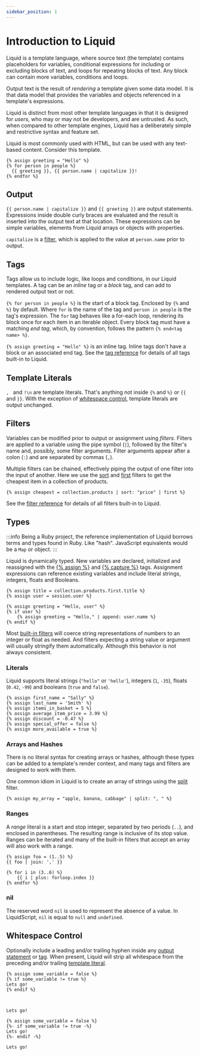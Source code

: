 ```yaml
---
sidebar_position: 1
---
```


# Introduction to Liquid

Liquid is a template language, where source text (the template) contains placeholders for variables, conditional expressions for including or excluding blocks of text, and loops for repeating blocks of text. Any block can contain more variables, conditions and loops.

Output text is the result of _rendering_ a template given some data model. It is that data model that provides the variables and objects referenced in a template's expressions.

Liquid is distinct from most other template languages in that it is designed for _users_, who may or may not be developers, and are untrusted. As such, when compared to other template engines, Liquid has a deliberately simple and restrictive syntax and feature set.

Liquid is most commonly used with HTML, but can be used with any text-based content. Consider this template.

```liquid
{% assign greeting = "Hello" %}
{% for person in people %}
  {{ greeting }}, {{ person.name | capitalize }}!
{% endfor %}
```

## Output

`{{ person.name | capitalize }}` and `{{ greeting }}` are output statements. Expressions inside double curly braces are evaluated and the result is inserted into the output text at that location. These expressions can be simple variables, elements from Liquid arrays or objects with properties.

`capitalize` is a [filter](#filters), which is applied to the value at `person.name` prior to output.

## Tags

Tags allow us to include logic, like loops and conditions, in our Liquid templates. A tag can be an _inline_ tag or a _block_ tag, and can add to rendered output text or not.

`{% for person in people %}` is the start of a block tag. Enclosed by `{%` and `%}` by default. Where `for` is the name of the tag and `person in people` is the tag's expression. The `for` tag behaves like a for-each loop, rendering its block once for each item in an iterable object. Every block tag must have a matching _end tag_, which, by convention, follows the pattern `{% end<tag name> %}`.

`{% assign greeting = "Hello" %}` is an inline tag. Inline tags don't have a block or an associated end tag. See the [tag reference](tags) for details of all tags built-in to Liquid.

## Template Literals

`, ` and `!\n` are template literals. That's anything not inside `{%` and `%}` or `{{` and `}}`. With the exception of [whitespace control](#whitespace-control), template literals are output unchanged.

## Filters

Variables can be modified prior to output or assignment using _filters_. Filters are applied to a variable using the pipe symbol (`|`), followed by the filter's name and, possibly, some filter arguments. Filter arguments appear after a colon (`:`) and are separated by commas (`,`).

Multiple filters can be chained, effectively piping the output of one filter into the input of another. Here we use the [sort](../language/filters#sort) and [first](../language/filters#first) filters to get the cheapest item in a collection of products.

```liquid
{% assign cheapest = collection.products | sort: "price" | first %}
```

See the [filter reference](filters) for details of all filters built-in to Liquid.

## Types

:::info
Being a Ruby project, the reference implementation of Liquid borrows terms and types found in Ruby. Like "hash". JavaScript equivalents would be a `Map` or object.
:::

Liquid is dynamically typed. New variables are declared, initialized and reassigned with the [{% assign %}](tags#assign) and [{% capture %}](tags#capture) tags. Assignment expressions can reference existing variables and include literal strings, integers, floats and Booleans.

```liquid
{% assign title = collection.products.first.title %}
{% assign user = session.user %}

{% assign greeting = "Hello, user" %}
{% if user %}
    {% assign greeting = "Hello," | append: user.name %}
{% endif %}
```

Most [built-in filters](filters) will coerce string representations of numbers to an integer or float as needed. And filters expecting a string value or argument will usually stringify them automatically. Although this behavior is not always consistent.

### Literals

Liquid supports literal strings (`"hello"` or `'hello'`), integers (`1`, `-35`), floats (`0.42`, `-99`) and booleans (`true` and `false`).

```liquid
{% assign first_name = "Sally" %}
{% assign last_name = 'Smith' %}
{% assign items_in_basket = 5 %}
{% assign average_item_price = 3.99 %}
{% assign discount = -0.47 %}
{% assign special_offer = false %}
{% assign more_available = true %}
```

### Arrays and Hashes

There is no literal syntax for creating arrays or hashes, although these types can be added to a template's render context, and many tags and filters are designed to work with them.

One common idiom in Liquid is to create an array of strings using the [split](filters#split) filter.

```liquid
{% assign my_array = "apple, banana, cabbage" | split: ", " %}
```

### Ranges

A _range_ literal is a start and stop integer, separated by two periods (`..`), and enclosed in parentheses. The resulting range is inclusive of its stop value. Ranges can be iterated and many of the built-in filters that accept an array will also work with a range.

```liquid
{% assign foo = (1..5) %}
{{ foo | join: ',' }}

{% for i in (3..6) %}
    {{ i | plus: forloop.index }}
{% endfor %}
```

### nil

The reserved word `nil` is used to represent the absence of a value. In LiquidScript, `nil` is equal to `null` and `undefined`.

## Whitespace Control

Optionally include a leading and/or trailing hyphen inside any [output statement](#output) or [tag](#tags). When present, Liquid will strip all whitespace from the preceding and/or trailing [template literal](#template-literals).

```liquid title="without whitespace control"
{% assign some_variable = false %}
{% if some_variable != true %}
Lets go!
{% endif %}
```

```plain title="output"


Lets go!

```

```liquid title="with whitespace control"
{% assign some_variable = false %}
{%- if some_variable != true -%}
Lets go!
{%- endif -%}
```

```plain title="output"
Lets go!
```

